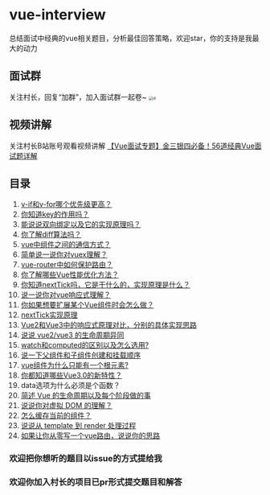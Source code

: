 # vue-interview
总结面试中经典的vue相关题目，分析最佳回答策略，欢迎star，你的支持是我最大的动力

## 面试群
关注村长，回复“加群”，加入面试群一起卷~
<img src="https://gitee.com/57code/picgo/raw/master/image-20220210162539024.png" alt="i4" style="zoom:50%;" />

## 视频讲解
关注村长B站账号观看视频讲解
[【Vue面试专题】金三银四必备！56道经典Vue面试题详解](https://www.bilibili.com/video/BV11i4y1Q7H2/)

## 目录
1. [v-if和v-for哪个优先级更高？](public/01-vif-vfor/README.md)
2. [你知道key的作用吗？](public/02-key/README.md)
3. [能说说双向绑定以及它的实现原理吗？](public/03-v-model/README.md)
4. [你了解diff算法吗？](public/04-diff/README.md)
5. [vue中组件之间的通信方式？](public/05-communication/README.md)
6. [简单说一说你对vuex理解？](public/06/README.md)
7. [vue-router中如何保护路由？](public/07/README.md)
8. [你了解哪些Vue性能优化方法？](public/08/README.md)
9. [你知道nextTick吗，它是干什么的，实现原理是什么？](public/09/README.md)
10. [说一说你对vue响应式理解？](public/10-reactivity/README.md)
11. [你如果想要扩展某个Vue组件时会怎么做？](public/11-component-extends/README.md)
12. [nextTick实现原理](public/12/README.md)
13. [Vue2和Vue3中的响应式原理对比，分别的具体实现思路](public/13/README.md)
14. [说说 vue2/vue3 的生命周期异同](public/20-lifecycle/README.md)
15. [watch和computed的区别以及怎么选用?](public/15-watch-computed/README.md)
16. [说一下父组件和子组件创建和挂载顺序](public/16-create-mount/README.md)
17. [vue组件为什么只能有一个根元素?](public/15-watch-computed/README.md)
18. [你都知道哪些Vue3.0的新特性？](public/18-v3-feature/README.md)
19. data选项为什么必须是个函数？
20. [简述 Vue 的生命周期以及每个阶段做的事](public/20-lifecycle/README.md)
21. [说说你对虚拟 DOM 的理解？](public/21-vdom/README.md)
22. [怎么缓存当前的组件？](public/22-cache-comp/README.md)
23. [说说从 template 到 render 处理过程](public/23-template-render/README.md)
24. [如果让你从零写一个vue路由，说说你的思路](public/24-router/README.md)


### 欢迎把你想听的题目以issue的方式提给我
### 欢迎你加入村长的项目已pr形式提交题目和解答

